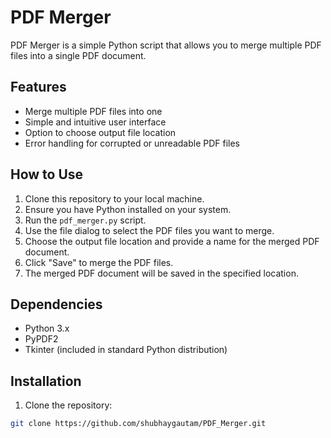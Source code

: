 # PDF Merger

PDF Merger is a simple Python script that allows you to merge multiple PDF files into a single PDF document.

## Features

- Merge multiple PDF files into one
- Simple and intuitive user interface
- Option to choose output file location
- Error handling for corrupted or unreadable PDF files

## How to Use

1. Clone this repository to your local machine.
2. Ensure you have Python installed on your system.
3. Run the `pdf_merger.py` script.
4. Use the file dialog to select the PDF files you want to merge.
5. Choose the output file location and provide a name for the merged PDF document.
6. Click "Save" to merge the PDF files.
7. The merged PDF document will be saved in the specified location.

## Dependencies

- Python 3.x
- PyPDF2
- Tkinter (included in standard Python distribution)

## Installation

1. Clone the repository:

```bash
git clone https://github.com/shubhaygautam/PDF_Merger.git
